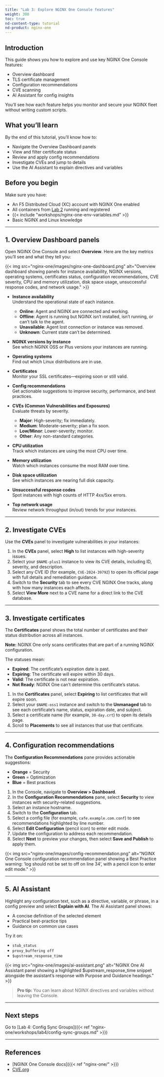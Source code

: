 ```yaml
---
title: "Lab 3: Explore NGINX One Console features"
weight: 300
toc: true
nd-content-type: tutorial
nd-product: nginx-one
---
```


## Introduction

This guide shows you how to explore and use key NGINX One Console features:

- Overview dashboard  
- TLS certificate management  
- Configuration recommendations  
- CVE scanning  
- AI Assistant for config insights  

You’ll see how each feature helps you monitor and secure your NGINX fleet without writing custom scripts.

## What you’ll learn

By the end of this tutorial, you’ll know how to:

- Navigate the Overview Dashboard panels  
- View and filter certificate status  
- Review and apply config recommendations  
- Investigate CVEs and jump to details  
- Use the AI Assistant to explain directives and variables  

## Before you begin

Make sure you have:

- An F5 Distributed Cloud (XC) account with NGINX One enabled  
- All containers from [Lab 2](nginx-one/workshops/lab2/run-workshop-components-with-docker.md) running and registered  
- {{< include "workshops/nginx-one-env-variables.md" >}}
- Basic NGINX and Linux knowledge  

---

## 1. Overview Dashboard panels

Open NGINX One Console and select **Overview**. Here are the key metrics you’ll see and what they tell you:

<span style="display: inline-block;">
{{< img src="nginx-one/images/nginx-one-dashboard.png"
    alt="Overview dashboard showing panels for instance availability, NGINX versions, operating systems, certificates status, configuration recommendations, CVE severity, CPU and memory utilization, disk space usage, unsuccessful response codes, and network usage." >}}
</span>

- **Instance availability**  
  Understand the operational state of each instance.  
  - **Online**: Agent and NGINX are connected and working.  
  - **Offline**: Agent is running but NGINX isn’t installed, isn’t running, or can’t talk to the agent.  
  - **Unavailable**: Agent lost connection or instance was removed.  
  - **Unknown**: Current state can’t be determined.  

- **NGINX versions by instance**  
  See which NGINX OSS or Plus versions your instances are running.  

- **Operating systems**  
  Find out which Linux distributions are in use.  

- **Certificates**  
  Monitor your SSL certificates—expiring soon or still valid.  

- **Config recommendations**  
  Get actionable suggestions to improve security, performance, and best practices.  

- **CVEs (Common Vulnerabilities and Exposures)**  
  Evaluate threats by severity.  
  - **Major**: High-severity; fix immediately.  
  - **Medium**: Moderate-severity; plan a fix soon.  
  - **Low/Minor**: Lower-severity; monitor.  
  - **Other**: Any non-standard categories.  

- **CPU utilization**  
  Track which instances are using the most CPU over time.  

- **Memory utilization**  
  Watch which instances consume the most RAM over time.  

- **Disk space utilization**  
  See which instances are nearing full disk capacity.  

- **Unsuccessful response codes**  
  Spot instances with high counts of HTTP 4xx/5xx errors.  

- **Top network usage**  
  Review network throughput (in/out) trends for your instances.  

---

## 2. Investigate CVEs

Use the **CVEs** panel to investigate vulnerabilities in your instances:

1. In the **CVEs** panel, select **High** to list instances with high-severity issues.  
2. Select your `$NAME-plus1` instance to view its CVE details, including ID, severity, and description.  
3. Select any CVE ID (for example, `CVE-2024-39792`) to open its official page with full details and remediation guidance.  
4. Switch to the **Security** tab to see every CVE NGINX One tracks, along with how many instances each affects.  
5. Select **View More** next to a CVE name for a direct link to the CVE database.

---

## 3. Investigate certificates

The **Certificates** panel shows the total number of certificates and their status distribution across all instances.

**Note:** NGINX One only scans certificates that are part of a running NGINX configuration.

The statuses mean:

- **Expired**: The certificate’s expiration date is past.  
- **Expiring**: The certificate will expire within 30 days.  
- **Valid**: The certificate is not near expiration.  
- **Not Ready**: NGINX One can’t determine this certificate’s status.  


1. In the **Certificates** panel, select **Expiring** to list certificates that will expire soon.  
2. Select your `$NAME-oss1` instance and switch to the **Unmanaged** tab to see each certificate’s name, status, expiration date, and subject.  
3. Select a certificate name (for example, `30-day.crt`) to open its details page.  
4. Scroll to **Placements** to see all instances that use that certificate.  

---

## 4. Configuration recommendations

The **Configuration Recommendations** pane provides actionable suggestions:

- **Orange** = Security  
- **Green** = Optimization  
- **Blue** = Best practices

1. In the Console, navigate to **Overview > Dashboard**.  
2. In the **Configuration Recommendations** pane, select **Security** to view instances with security-related suggestions.  
3. Select an instance hostname.  
4. Switch to the **Configuration** tab.  
5. Select a config file (for example, `cafe.example.com.conf`) to see recommendations highlighted by line number.  
6. Select **Edit Configuration** (pencil icon) to enter edit mode.  
7. Update the configuration to address each recommendation.  
8. Select **Next** to preview your changes, then select **Save and Publish** to apply them.

<span style="display: inline-block;">
{{< img src="nginx-one/images/config-recommendation.png"
    alt="NGINX One Console configuration recommendation panel showing a Best Practice warning: ‘log should not be set to off on line 34’, with a pencil icon to enter edit mode." >}}
</span>

---

## 5. AI Assistant

Highlight any configuration text, such as a directive, variable, or phrase, in a config preview and select **Explain with AI**. The AI Assistant panel shows:

- A concise definition of the selected element  
- Practical best-practice tips  
- Guidance on common use cases  

Try it on:

- `stub_status`  
- `proxy_buffering off`  
- `$upstream_response_time`  

<span style="display: inline-block;">
{{< img src="nginx-one/images/ai-assistant.png"
    alt="NGINX One AI Assistant panel showing a highlighted $upstream_response_time snippet alongside the assistant’s response with Purpose and Guidance headings." >}}
</span>

> **Pro tip:** You can learn about NGINX directives and variables without leaving the Console.


---

## Next steps

Go to [Lab 4: Config Sync Groups]({{< ref "nginx-one/workshops/lab4/config-sync-groups.md" >}})

---

## References

- [NGINX One Console docs]({{< ref "nginx-one/" >}})
- [CVE.org](https://www.cve.org/)